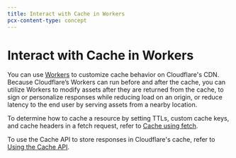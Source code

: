 ```yaml
---
title: Interact with Cache in Workers
pcx-content-type: concept
---
```


# Interact with Cache in Workers

You can use [Workers](/workers/) to customize cache behavior on Cloudflare's CDN. Because Cloudflare’s Workers can run before and after the cache, you can utilize Workers to modify assets after they are returned from the cache, to sign or personalize responses while reducing load on an origin, or reduce latency to the end user by serving assets from a nearby location.

To determine how to cache a resource by setting TTLs, custom cache keys, and cache headers in a fetch request, refer to [Cache using fetch](/workers/examples/cache-using-fetch/).

To use the Cache API to store responses in Cloudflare's cache, refer to [Using the Cache API](/workers/examples/cache-api/).
